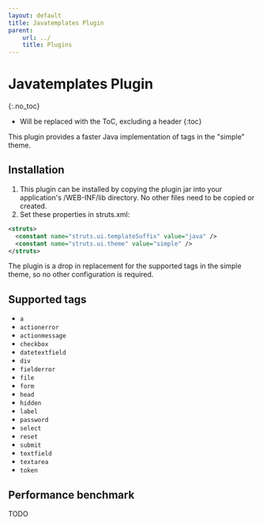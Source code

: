 ```yaml
---
layout: default
title: Javatemplates Plugin
parent:
    url: ../
    title: Plugins
---
```


# Javatemplates Plugin
{:.no_toc}

* Will be replaced with the ToC, excluding a header
{:toc}

This plugin provides a faster Java implementation of tags in the "simple" theme.

## Installation

1. This plugin can be installed by copying the plugin jar into your application's /WEB-INF/lib directory. No other files need to be copied or created.
2. Set these properties in struts.xml:

```xml
<struts>
  <constant name="struts.ui.templateSuffix" value="java" />
  <constant name="struts.ui.theme" value="simple" />
</struts>
```

The plugin is a drop in replacement for the supported tags in the simple theme, so no other configuration is required.

## Supported tags

- `a` 
- `actionerror` 
- `actionmessage` 
- `checkbox` 
- `datetextfield` 
- `div` 
- `fielderror` 
- `file` 
- `form` 
- `head` 
- `hidden` 
- `label` 
- `password` 
- `select` 
- `reset` 
- `submit` 
- `textfield` 
- `textarea` 
- `token` 

## Performance benchmark

TODO
